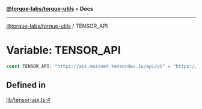 [**@torque-labs/torque-utils**](../README.md) • **Docs**

***

[@torque-labs/torque-utils](../README.md) / TENSOR\_API

# Variable: TENSOR\_API

```ts
const TENSOR_API: "https://api.mainnet.tensordev.io/api/v1" = "https://api.mainnet.tensordev.io/api/v1";
```

## Defined in

[lib/tensor-api.ts:4](https://github.com/torque-labs/torque-utils/blob/fcba00c7b8994c0932484e8f489988b91291c603/lib/tensor-api.ts#L4)
